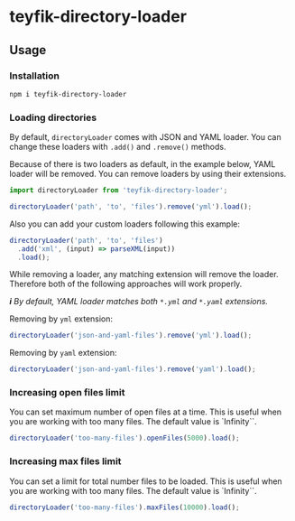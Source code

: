 # teyfik-directory-loader

## Usage

### Installation

```sh
npm i teyfik-directory-loader
```

### Loading directories

By default, `directoryLoader` comes with JSON and YAML loader. You can change
these loaders with `.add()` and `.remove()` methods.

Because of there is two loaders as default, in the example below, YAML loader
will be removed. You can remove loaders by using their extensions.

```ts
import directoryLoader from 'teyfik-directory-loader';

directoryLoader('path', 'to', 'files').remove('yml').load();
```

Also you can add your custom loaders following this example:

```ts
directoryLoader('path', 'to', 'files')
  .add('xml', (input) => parseXML(input))
  .load();
```

While removing a loader, any matching extension will remove the loader.
Therefore both of the following approaches will work properly.

_**i** By default, YAML loader matches both `*.yml` and `*.yaml` extensions._

Removing by `yml` extension:

```ts
directoryLoader('json-and-yaml-files').remove('yml').load();
```

Removing by `yaml` extension:

```ts
directoryLoader('json-and-yaml-files').remove('yaml').load();
```

### Increasing open files limit

You can set maximum number of open files at a time. This is useful when you are
working with too many files. The default value is `Infinity``.

```ts
directoryLoader('too-many-files').openFiles(5000).load();
```

### Increasing max files limit

You can set a limit for total number files to be loaded. This is useful when you
are working with too many files. The default value is `Infinity``.

```ts
directoryLoader('too-many-files').maxFiles(10000).load();
```
